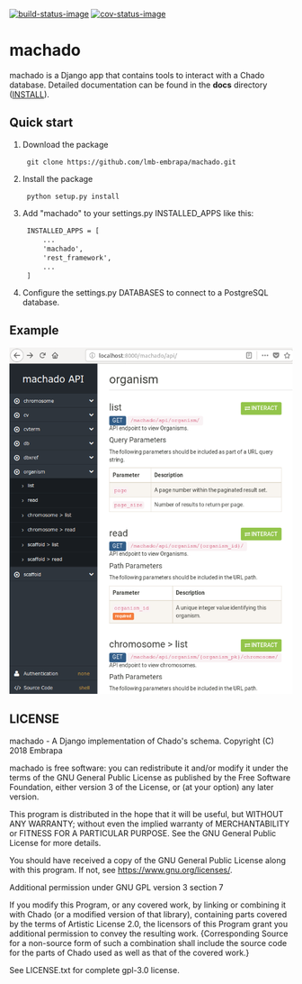 [![build-status-image]][travis]
[![cov-status-image]][codecov]

# machado


machado is a Django app that contains tools to interact with a Chado database.
Detailed documentation can be found in the **docs** directory ([INSTALL](docs/INSTALL.md)).


## Quick start

1. Download the package

        git clone https://github.com/lmb-embrapa/machado.git


2. Install the package

        python setup.py install


3. Add "machado" to your settings.py INSTALLED_APPS like this:

        INSTALLED_APPS = [
            ...
            'machado',
            'rest_framework',
            ...
        ]

4. Configure the settings.py DATABASES to connect to a PostgreSQL database.

## Example

![Screenshot](static/screenshot.png)

## LICENSE

machado - A Django implementation of Chado's schema.
Copyright (C) 2018 Embrapa

machado is free software: you can redistribute it and/or modify
it under the terms of the GNU General Public License as published by
the Free Software Foundation, either version 3 of the License, or
(at your option) any later version.

This program is distributed in the hope that it will be useful,
but WITHOUT ANY WARRANTY; without even the implied warranty of
MERCHANTABILITY or FITNESS FOR A PARTICULAR PURPOSE.  See the
GNU General Public License for more details.

You should have received a copy of the GNU General Public License
along with this program.  If not, see <https://www.gnu.org/licenses/>.

Additional permission under GNU GPL version 3 section 7

If you modify this Program, or any covered work, by linking or combining
it with Chado (or a modified version of that library), containing parts
covered by the terms of Artistic License 2.0, the licensors of this Program
grant you additional permission to convey the resulting work. {Corresponding
Source for a non-source form of such a combination shall include the source
code for the parts of Chado used as well as that of the covered work.}

See LICENSE.txt for complete gpl-3.0 license.

[build-status-image]: https://secure.travis-ci.org/lmb-embrapa/machado.svg?branch=master
[travis]: https://travis-ci.org/lmb-embrapa/machado
[cov-status-image]: https://img.shields.io/codecov/c/github/lmb-embrapa/machado/master.svg
[codecov]: https://codecov.io/gh/lmb-embrapa/machado
